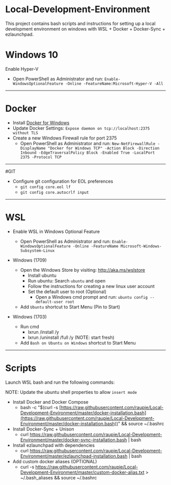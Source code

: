 # Local-Development-Environment
This project contains bash scripts and instructions for setting up a local development environment on windows with WSL + Docker + Docker-Sync + ezlaunchpad. 

# Windows 10

Enable Hyper-V

* Open PowerShell as Administrator and run: `Enable-WindowsOptionalFeature -Online -FeatureName:Microsoft-Hyper-V -All`

---
# Docker

* Install [Docker for Windows](https://www.docker.com/docker-windows)
* Update Docker Settings: `Expose daemon on tcp://localhost:2375 without TLS`
* Create a new Windows Firewall rule for port 2375
  * Open PowerShell as Administrator and run: `New-NetFirewallRule -DisplayName "Docker for Windows TCP" -Action Block -Direction Inbound -EdgeTraversalPolicy Block -Enabled True -LocalPort 2375 -Protocol TCP`

---
#GIT

* Configure git configuration for EOL preferences
  * `git config core.eol lf`
  * `git config core.autocrlf input`

---	
# WSL

* Enable WSL in Windows Optional Feature
  * Open PowerShell as Administrator and run: `Enable-WindowsOptionalFeature -Online -FeatureName Microsoft-Windows-Subsystem-Linux`

* Windows (1709)
  * Open the Windows Store by visiting: http://aka.ms/wslstore
    * Install ubuntu
    * Run ubuntu: Search `ubuntu` and open
    * Follow the instructions for creating a new linux user account
    * Set the default user to root (Optional)
      * Open a Windows cmd prompt and run: `ubuntu config --default-user root`
  * Add `Ubuntu` shortcut to Start Menu (Pin to Start)

* Windows (1703)
  * Run cmd
     * lxrun /install /y
     * lxrun /uninstall /full /y (NOTE: start fresh)
  * Add `Bash on Ubuntu on Windows` shortcut to Start Menu
	
---
# Scripts

Launch WSL bash and run the following commands:

NOTE: Update the ubuntu shell properties to allow `insert mode`

* Install Docker and Docker Compose
  * bash -c "$(curl -s [https://raw.githubusercontent.com/raupie/Local-Development-Environment/master/docker-installation.bash](https://raw.githubusercontent.com/raupie/Local-Development-Environment/master/docker-installation.bash))" && source ~/.bashrc
* Install Docker-Sync + Unison
  * curl https://raw.githubusercontent.com/raupie/Local-Development-Environment/master/docker-sync-installation.bash | bash
* Install ezlaunchpad with dependencies
  * curl https://raw.githubusercontent.com/raupie/Local-Development-Environment/master/ezlaunchpad-installation.bash | bash
* Add custom docker aliases (OPTIONAL)
  * curl -s https://raw.githubusercontent.com/raupie/Local-Development-Environment/master/custom-docker-alias.txt > ~/.bash_aliases && source ~/.bashrc





